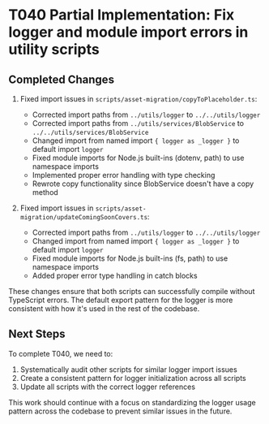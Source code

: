 # T040 Partial Implementation: Fix logger and module import errors in utility scripts

## Completed Changes

1. Fixed import issues in `scripts/asset-migration/copyToPlaceholder.ts`:

   - Corrected import paths from `../utils/logger` to `../../utils/logger`
   - Corrected import paths from `../utils/services/BlobService` to `../../utils/services/BlobService`
   - Changed import from named import `{ logger as _logger }` to default import `logger`
   - Fixed module imports for Node.js built-ins (dotenv, path) to use namespace imports
   - Implemented proper error handling with type checking
   - Rewrote copy functionality since BlobService doesn't have a copy method

2. Fixed import issues in `scripts/asset-migration/updateComingSoonCovers.ts`:
   - Corrected import paths from `../utils/logger` to `../../utils/logger`
   - Changed import from named import `{ logger as _logger }` to default import `logger`
   - Fixed module imports for Node.js built-ins (fs, path) to use namespace imports
   - Added proper error type handling in catch blocks

These changes ensure that both scripts can successfully compile without TypeScript errors. The default export pattern for the logger is more consistent with how it's used in the rest of the codebase.

## Next Steps

To complete T040, we need to:

1. Systematically audit other scripts for similar logger import issues
2. Create a consistent pattern for logger initialization across all scripts
3. Update all scripts with the correct logger references

This work should continue with a focus on standardizing the logger usage pattern across the codebase to prevent similar issues in the future.
